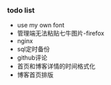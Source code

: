 ### todo list
- use my own font
- 管理端无法粘贴七牛图片-firefox
- nginx
- sql定时备份
- github评论
- 首页和博客详情的时间格式化
- 博客首页排版